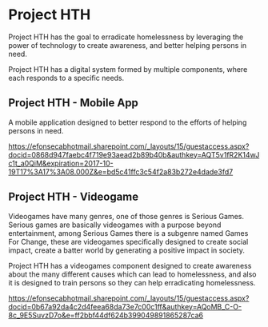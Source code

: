 ﻿# Project HTH

Project HTH has the goal to erradicate homelessness by leveraging the power
of technology to create awareness, and better helping persons in need.

Project HTH has a digital system formed by multiple components, 
where each responds to a specific needs.

## Project HTH - Mobile App
A mobile application designed to better respond to the efforts of helping
persons in need.

https://efonsecabhotmail.sharepoint.com/_layouts/15/guestaccess.aspx?docid=0868d947faebc4f719e93aead2b89b40b&authkey=AQT5v1fR2K14wJc1t_a0QiM&expiration=2017-10-19T17%3A17%3A08.000Z&e=bd5c41ffc3c54f2a83b272e4dade3fd7

## Project HTH - Videogame
Videogames have many genres, one of those genres is Serious Games.
Serious games are basically videogames with a purpose beyond entertainment,
among Serious Games there is a subgenre named Games For Change,
these are videogames specifically designed to create social impact,
create a batter world by generating a positive impact in society.

Project HTH has a videogames component designed to create awareness about
the many different causes which can lead to homelessness, and also it is
designed to train persons so they can help erradicating homelessness.

https://efonsecabhotmail.sharepoint.com/_layouts/15/guestaccess.aspx?docid=0b67a92da4c2d4feea68da73e7c00c1ff&authkey=AQoMB_C-O-8c_9E5SuvzD7o&e=ff2bbf44df624b399049891865287ca6

